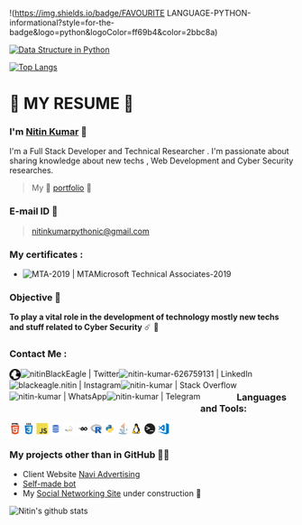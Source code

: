 !(https://img.shields.io/badge/FAVOURITE LANGUAGE-PYTHON-informational?style=for-the-badge&logo=python&logoColor=ff69b4&color=2bbc8a)

[![Data Structure in Python](https://github-readme-stats.vercel.app/api/pin/?username=nitin30kumar&repo=data-structure-in-python)](https://github.com/nitin30kumar/data-structure-in-python)

[![Top Langs](https://github-readme-stats.vercel.app/api/top-langs/?username=nitin30kumar&layout=compact)](https://github.com/nitin30kumar/data-structure-in-python)








# :pushpin: **MY RESUME** :boy:

### I'm [Nitin Kumar](https://twitter.com/nitinBlackEagle) 👋

I'm a Full Stack Developer and Technical Researcher . I'm passionate about sharing knowledge about new techs , Web Development and Cyber Security researches.

> My :link: [portfolio](https://bit.ly/kumarnitin)  :gem:

### E-mail ID :e-mail:

> nitinkumarpythonic@gmail.com

### My certificates :

* Microsoft Technical Associates-2019 [<img align="left" alt="MTA-2019 | MTA" height="20"  src="https://cdn.jsdelivr.net/npm/simple-icons@v3/icons/microsoft.svg" />][mta]

### Objective :dart: 

__To play a vital role in the development of technology mostly new techs and stuff related to Cyber Security__ :comet: :gem:

### Contact Me :

[<img align="left" alt="nitinkumar" height="20" src="https://raw.githubusercontent.com/iconic/open-iconic/master/svg/globe.svg" />][website]

[<img align="left" alt="nitinBlackEagle | Twitter" height="20" src="https://cdn.jsdelivr.net/npm/simple-icons@v3/icons/twitter.svg" />][twitter]

[<img align="left" alt="nitin-kumar-626759131 | LinkedIn" height="20" src="https://cdn.jsdelivr.net/npm/simple-icons@v3/icons/linkedin.svg" />][linkedin]

[<img align="left" alt="blackeagle.nitin | Instagram" height="20" src="https://cdn.jsdelivr.net/npm/simple-icons@v3/icons/instagram.svg" />][instagram]

[<img align="left" alt="nitin-kumar | Stack Overflow" height="20" src="https://cdn.jsdelivr.net/npm/simple-icons@v3/icons/stackoverflow.svg" />][stack-overflow]

[<img align="left" alt="nitin-kumar | WhatsApp" height="20" src="https://cdn.jsdelivr.net/npm/simple-icons@v3/icons/whatsapp.svg" />][whatsapp]

[<img align="left" alt="nitin-kumar | Telegram" height="20"  src="https://cdn.jsdelivr.net/npm/simple-icons@v3/icons/telegram.svg" />][telegram]

<br />

### Languages and Tools:
<code><img height="20" src="https://raw.githubusercontent.com/github/explore/80688e429a7d4ef2fca1e82350fe8e3517d3494d/topics/html/html.png"></code>
<code><img height="20" src="https://raw.githubusercontent.com/github/explore/80688e429a7d4ef2fca1e82350fe8e3517d3494d/topics/css/css.png"></code>
<code><img height="20" src="https://raw.githubusercontent.com/github/explore/80688e429a7d4ef2fca1e82350fe8e3517d3494d/topics/javascript/javascript.png"></code>
<code><img height="20" src="https://raw.githubusercontent.com/github/explore/80688e429a7d4ef2fca1e82350fe8e3517d3494d/topics/sql/sql.png"></code>
<code><img height="20" src="https://raw.githubusercontent.com/github/explore/80688e429a7d4ef2fca1e82350fe8e3517d3494d/topics/mysql/mysql.png"></code>
<code><img height="20" src="https://raw.githubusercontent.com/github/explore/80688e429a7d4ef2fca1e82350fe8e3517d3494d/topics/go/go.png"></code>
<code><img height="20" src="https://raw.githubusercontent.com/github/explore/80688e429a7d4ef2fca1e82350fe8e3517d3494d/topics/r/r.png"></code>
<code><img height="20" src="https://raw.githubusercontent.com/github/explore/80688e429a7d4ef2fca1e82350fe8e3517d3494d/topics/python/python.png"></code>
<code><img height="20" src="https://raw.githubusercontent.com/github/explore/80688e429a7d4ef2fca1e82350fe8e3517d3494d/topics/java/java.png"></code>
<code><img height="20" src="https://raw.githubusercontent.com/github/explore/80688e429a7d4ef2fca1e82350fe8e3517d3494d/topics/linux/linux.png"></code>
<code><img height="20" src="https://raw.githubusercontent.com/github/explore/80688e429a7d4ef2fca1e82350fe8e3517d3494d/topics/terminal/terminal.png"></code>
<code><img height="20" src="https://raw.githubusercontent.com/github/explore/80688e429a7d4ef2fca1e82350fe8e3517d3494d/topics/visual-studio-code/visual-studio-code.png"></code>

### My projects other than in GitHub :technologist:

* Client Website [Navi Advertising](naviadvertising.in)
* [Self-made bot](https://code-sololearn.com/WBKTV8xLY81X/?ref=app)
* My [Social Networking Site](nitsanon.epizy.com) under construction :construction:


![Nitin's github stats](https://github-readme-stats.vercel.app/api?username=nitin30kumar&show_icons=true&theme=dark)




[website]: https://bit.ly/kumarnitin
[twitter]: https://twitter.com/nitinBlackEagle
[linkedin]: https://www.linkedin.com/nitin-kumar-626759131
[stack-overflow]: https://stackoverflow.com/users/10957470/nitin-kumar
[instagram]: https://instagram.com/blackeagle.nitin
[whatsapp]: https://api.whatsapp.com/send?phone=919113797193
[telegram]: https://t.me/blackeagleanonymous
[mta]: https://bit.ly/39NaCez

